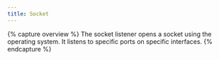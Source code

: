 ```yaml
---
title: Socket
---
```


{% capture overview %}
The socket listener opens a socket using the operating system. It listens to specific ports on specific interfaces.
{% endcapture %}

